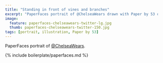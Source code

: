 ```yaml
---
title: "Standing in front of vines and branches"
excerpt: "PaperFaces portrait of @ChelseaWears drawn with Paper by 53 on an iPad."
image: 
  feature: paperfaces-chelseawears-twitter-lg.jpg
  thumb: paperfaces-chelseawears-twitter-150.jpg
tags: [portrait, illustration, Paper by 53]
---
```


PaperFaces portrait of [@ChelseaWears](http://twitter.com/ChelseaWears).

{% include boilerplate/paperfaces.md %}